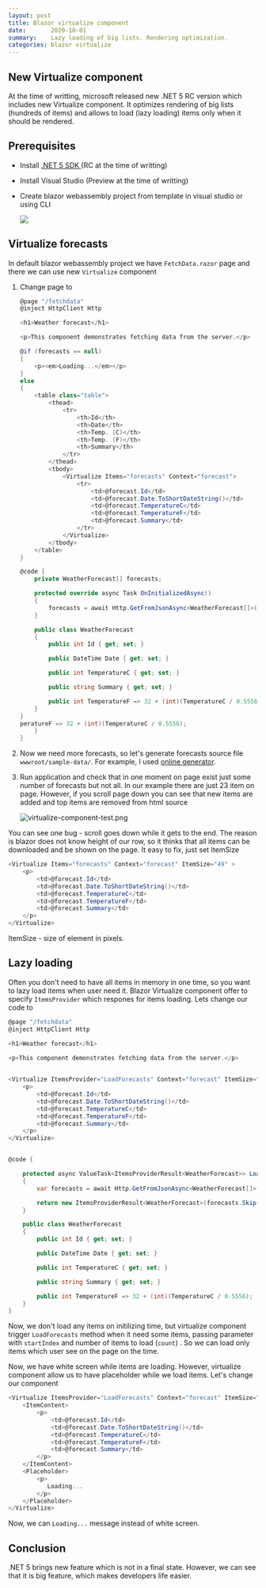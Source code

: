 ```yaml
---
layout: post
title: Blazor virtualize component
date:       2020-10-01
summary:    Lazy loading of big lists. Rendering optimization.
categories: blazor virtualize
---
```


## New Virtualize component

At the time of writting, microsoft released new .NET 5 RC version which includes new Virtualize component. It optimizes rendering of big lists (hundreds of items) and allows to load (lazy loading) items only when it should be rendered.

## Prerequisites

- Install [.NET 5 SDK ](https://dotnet.microsoft.com/download/dotnet/5.0) (RC at the time of writting)

- Install Visual Studio (Preview at the time of writting)

- Create blazor webassembly project from template in visual studio or using CLI
  
  ![](C:\Users\Shalabaev_Y\AppData\Roaming\marktext\images\2020-09-23-16-13-33-image.png)

## Virtualize forecasts

In default blazor webassembly project we have `FetchData.razor` page and there we can use new `Virtualize` component

1. Change page to 
   
   ```csharp
   @page "/fetchdata"
   @inject HttpClient Http
   
   <h1>Weather forecast</h1>
   
   <p>This component demonstrates fetching data from the server.</p>
   
   @if (forecasts == null)
   {
       <p><em>Loading...</em></p>
   }
   else
   {
       <table class="table">
           <thead>
               <tr>
                   <th>Id</th>
                   <th>Date</th>
                   <th>Temp. (C)</th>
                   <th>Temp. (F)</th>
                   <th>Summary</th>
               </tr>
           </thead>
           <tbody>
               <Virtualize Items="forecasts" Context="forecast">
                   <tr>
                       <td>@forecast.Id</td>
                       <td>@forecast.Date.ToShortDateString()</td>
                       <td>@forecast.TemperatureC</td>
                       <td>@forecast.TemperatureF</td>
                       <td>@forecast.Summary</td>
                   </tr>
               </Virtualize>
           </tbody>
       </table>
   }
   
   @code {
       private WeatherForecast[] forecasts;
   
       protected override async Task OnInitializedAsync()
       {
           forecasts = await Http.GetFromJsonAsync<WeatherForecast[]>("sample-data/weather.json");
       }
   
       public class WeatherForecast
       {
           public int Id { get; set; }
   
           public DateTime Date { get; set; }
   
           public int TemperatureC { get; set; }
   
           public string Summary { get; set; }
   
           public int TemperatureF => 32 + (int)(TemperatureC / 0.5556);
       }
   }
   peratureF => 32 + (int)(TemperatureC / 0.5556);
       }
   }
   ```

2. Now we need more forecasts, so let's generate forecasts source file `wwwroot/sample-data/`. For example, I used [online generator](https://www.json-generator.com/).

3. Run application and check that in one moment on page exist just some number of forecasts but not all. In our example there are just 23 item on page. However, if you scroll page down you can see that new items are added and top items are removed from html source
   
   ![virtualize-component-test.png](https://raw.githubusercontent.com/nightBaker/nightBaker.github.io/master/2020/09/23-17-22-15-virtualize-component-test.png)

You can see one bug - scroll goes down while it gets to the end. The reason is blazor does not know height of our row, so it thinks that all items can be downloaded and be shown on the page. It easy to fix, just set ItemSize



```csharp
<Virtualize Items="forecasts" Context="forecast" ItemSize="49" >
    <p>
        <td>@forecast.Id</td>
        <td>@forecast.Date.ToShortDateString()</td>
        <td>@forecast.TemperatureC</td>
        <td>@forecast.TemperatureF</td>
        <td>@forecast.Summary</td>
    </p>
</Virtualize>
```

ItemSize - size of element in pixels.

## Lazy loading

Often you don't need to have all items in memory in one time, so you want to lazy load items when user need it. Blazor Virtualize component offer to specify `ItemsProvider` which respones for items loading. Lets change our code to

```csharp
@page "/fetchdata"
@inject HttpClient Http

<h1>Weather forecast</h1>

<p>This component demonstrates fetching data from the server.</p>

    
<Virtualize ItemsProvider="LoadForecasts" Context="forecast" ItemSize="10" >
    <p>
        <td>@forecast.Id</td>
        <td>@forecast.Date.ToShortDateString()</td>
        <td>@forecast.TemperatureC</td>
        <td>@forecast.TemperatureF</td>
        <td>@forecast.Summary</td>
    </p>
</Virtualize>


@code {

    protected async ValueTask<ItemsProviderResult<WeatherForecast>> LoadForecasts(ItemsProviderRequest request)
    {
        var forecasts = await Http.GetFromJsonAsync<WeatherForecast[]>("sample-data/weather.json");

        return new ItemsProviderResult<WeatherForecast>(forecasts.Skip(request.StartIndex).Take(request.Count), forecasts.Count());
    }

    public class WeatherForecast
    {
        public int Id { get; set; }

        public DateTime Date { get; set; }

        public int TemperatureC { get; set; }

        public string Summary { get; set; }

        public int TemperatureF => 32 + (int)(TemperatureC / 0.5556);
    }
}


```

Now, we don't load any items on initilizing time, but virtualize component trigger `LoadForecasts` method when it need some items, passing parameter with `startIndex` and number of items to load (`count`) . So we can load only items which user see on the page on the time.

Now, we have white screen while items are loading. However, virtualize component allow us to have placeholder while we load items. Let's change our component 

```csharp
<Virtualize ItemsProvider="LoadForecasts" Context="forecast" ItemSize="10">   
    <ItemContent>
        <p>
            <td>@forecast.Id</td>
            <td>@forecast.Date.ToShortDateString()</td>
            <td>@forecast.TemperatureC</td>
            <td>@forecast.TemperatureF</td>
            <td>@forecast.Summary</td>
        </p>
    </ItemContent>
    <Placeholder>
        <p>
           Loading...
        </p>
    </Placeholder>
</Virtualize>
```

Now, we can `Loading...` message instead of white screen.



## Conclusion

 .NET 5 brings new feature which is not in a final state. However, we can see that it is big feature, which makes developers life easier.
